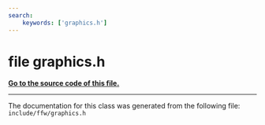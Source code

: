 ```yaml
---
search:
    keywords: ['graphics.h']
---
```


# file graphics.h

**[Go to the source code of this file.](graphics_8h_source.md)**


----------------------------------------
The documentation for this class was generated from the following file: `include/ffw/graphics.h`
